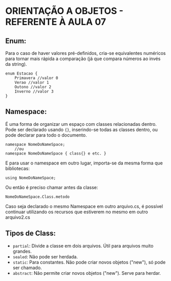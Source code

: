 # ORIENTAÇÃO A OBJETOS - REFERENTE À AULA 07

## Enum:

Para o caso de haver valores pré-definidos, cria-se equivalentes numéricos para tornar mais rápida a comparação (já que compara números ao invés da string).

```
enum Estacao {
    Primavera //valor 0
    Verao //valor 1
    Outono //valor 2
    Inverno //valor 3
}
```

## Namespace:

É uma forma de organizar um espaço com classes relacionadas dentro. Pode ser declarado usando `{}`, inserindo-se todas as classes dentro, ou pode declarar para todo o documento.

    namespace NomeDoNameSpace;
        //ou
    namespace NomeDoNameSpace { class{} e etc. }

E para usar o namespace em outro lugar, importa-se da mesma forma que bibliotecas:

    using NomeDoNameSpace;

Ou então é preciso chamar antes da classe:

    NomeDoNameSpace.Class.metodo

Caso seja declarado o mesmo Namespace em outro arquivo.cs, é possível continuar utilizando os recursos que estiverem no mesmo em outro arquivo2.cs

## Tipos de Class:

* `partial`: Divide a classe em dois arquivos. Útil para arquivos muito grandes.
* `sealed`: Não pode ser herdada.
* `static`: Para constantes. Não pode criar novos objetos ("new"), só pode ser chamado.
* `abstract`: Não permite criar novos objetos ("new"). Serve para herdar.